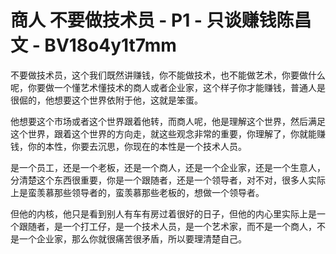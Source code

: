 # 商人 不要做技术员 - P1 - 只谈赚钱陈昌文 - BV18o4y1t7mm

不要做技术员，这个我们既然讲赚钱，你不能做技术，也不能做艺术，你要做什么呢，你要做一个懂艺术懂技术的商人或者企业家，这个样子你才能赚钱，普通人是很倔的，他想要这个世界依附于他，这就是笨蛋。

他想要这个市场或者这个世界跟着他转，而商人呢，他是理解这个世界，然后满足这个世界，跟着这个世界的方向走，就这些观念非常的重要，你理解了，你就能赚钱，你的本性，你要去沉思，你现在的本性是一个技术人员。

是一个员工，还是一个老板，还是一个商人，还是一个企业家，还是一个生意人，分清楚这个东西很重要，你是一个跟随者，还是一个领导者，对不对，很多人实际上是蛮羡慕那些领导者的，蛮羡慕那些老板的，想做一个领导者。

但他的内核，他只是看到别人有车有房过着很好的日子，但他的内心里实际上是一个跟随者，是一个打工仔，是一个技术人员，是一个艺术家，而不是一个商人，不是一个企业家，那么你就很痛苦很矛盾，所以要理清楚自己。

